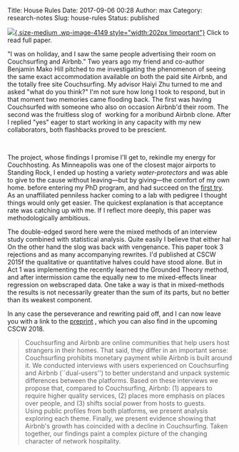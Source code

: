 Title: House Rules
Date: 2017-09-06 00:28
Author: max
Category: research-notes
Slug: house-rules
Status: published

[![]({static}/images/uploads/2017/09/Selection_067.png){.size-medium .wp-image-4149 style="width:202px !important"}](https://mako.cc/academic/klein_et_al-couchsurfing_airbnb-PREPRINT.pdf) Click to read full paper.

"I was on holiday, and I saw the same people advertising their room on Couchsurfing and Airbnb." Two years ago my friend and co-author Benjamin Mako Hill pitched to me investigating the phenomenon of seeing the same exact accommodation available on both the paid site Airbnb, and the totally free site Couchsurfing. My advisor Haiyi Zhu turned to me and asked "what do you think?" I'm not sure how long I took to respond, but in that moment two memories came flooding back. The first was having Couchsurfed with someone who also on occasion Airbnb'd their room. The second was the fruitless slog of  working for a moribund Airbnb clone. After I replied "yes" eager to start working in any capacity with my new collaborators, both flashbacks proved to be prescient.

 

The project, whose findings I promise I'll get to, rekindle my energy for Couchhosting. As Minneapolis was one of the closest major airports to Standing Rock, I ended up hosting a variety *water-protectors* and was able to give to the cause without leaving—but by giving—the comfort of my own home.
 before entering my PhD program, and had succeed on the [first try](https://scholar.google.com/citations?view_op=view_citation&hl=en&user=pIThn3YAAAAJ&citation_for_view=pIThn3YAAAAJ:9yKSN-GCB0IC). As an unaffiliated penniless hacker coming to a lab with pedigree I thought things would only get easier. The quickest explanation is that acceptance rate was catching up with me. If I reflect more deeply, this paper was methodologically ambitious.

The double-edged sword here were the mixed methods of an interview study combined with statistical analysis. Quite easily I believe that either hal
On the other hand the slog was back with vengenance. This paper took 3 rejections and as many accompanying rewrites. I'd published at CSCW 2015f the qualitative or quantitative halves could have stood alone. But in Act 1 was implementing the recently learned the Grounded Theory method, and after intermission came the equally new to me mixed-effects linear regression on webscraped data. One take a way is that in mixed-methods the results is not necessarily greater than the sum of its parts, but no better than its weakest component.

In any case the perseverance and rewriting paid off, and I can now leave you with a link to the [preprint](http://notconfusing.com/airsurfing.pdf) , which you can also find in the upcoming CSCW 2018.

> Couchsurfing and Airbnb are online communities that help users host strangers in their homes. That said, they differ in an important sense: Couchsurfing prohibits monetary payment while Airbnb is built around it. We conducted interviews with users experienced on Couchsurfing and Airbnb (\`\`dual-users'') to better understand and unpack systemic differences between the platforms. Based on these interviews we propose that, compared to Couchsurfing, Airbnb: (1) appears to require higher quality services, (2) places more emphasis on places over people, and (3) shifts social power from hosts to guests.  
> Using public profiles from both platforms, we present analysis exploring each theme. Finally, we present evidence showing that Airbnb's growth has coincided with a decline in Couchsurfing. Taken together, our findings paint a complex picture of the changing character of network hospitality.

 

 
